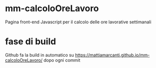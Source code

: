 # mm-calcoloOreLavoro
Pagina front-end Javascript per il calcolo delle ore lavorative settimanali

# fase di build
Github fa la build in automatico su https://mattiamarcanti.github.io/mm-calcoloOreLavoro/ dopo ogni commit
